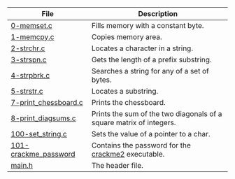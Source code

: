 | File      | Description |
| ----------- | ----------- |
| [0-memset.c](https://github.com/Matsadura/alx-low_level_programming/blob/master/0x07-pointers_arrays_strings/0-memset.c) | Fills memory with a constant byte. |   
| [1-memcpy.c](https://github.com/Matsadura/alx-low_level_programming/blob/master/0x07-pointers_arrays_strings/1-memcpy.c) | Copies memory area. |   
| [2-strchr.c](https://github.com/Matsadura/alx-low_level_programming/blob/master/0x07-pointers_arrays_strings/2-strchr.c) | Locates a character in a string. |   
| [3-strspn.c](https://github.com/Matsadura/alx-low_level_programming/blob/master/0x07-pointers_arrays_strings/3-strspn.c) | Gets the length of a prefix substring. |   
| [4-strpbrk.c](https://github.com/Matsadura/alx-low_level_programming/blob/master/0x07-pointers_arrays_strings/4-strpbrk.c) | Searches a string for any of a set of bytes. |
| [5-strstr.c](https://github.com/Matsadura/alx-low_level_programming/blob/master/0x07-pointers_arrays_strings/5-strstr.c) | Locates a substring. |
| [7-print_chessboard.c](https://github.com/Matsadura/alx-low_level_programming/blob/master/0x07-pointers_arrays_strings/7-print_chessboard.c) | Prints the chessboard. |
| [8-print_diagsums.c](https://github.com/Matsadura/alx-low_level_programming/blob/master/0x07-pointers_arrays_strings/8-print_diagsums.c) | Prints the sum of the two diagonals of a square matrix of integers. |
| [100-set_string.c](https://github.com/Matsadura/alx-low_level_programming/blob/master/0x07-pointers_arrays_strings/100-set_string.c) | Sets the value of a pointer to a char. |
| [101-crackme_password](https://github.com/Matsadura/alx-low_level_programming/blob/master/0x07-pointers_arrays_strings/101-crackme_password) | Contains the password for the [crackme2](https://github.com/alx-tools/0x06.c) executable. |
| [main.h](https://github.com/Matsadura/alx-low_level_programming/blob/master/0x07-pointers_arrays_strings/main.h) | The header file. |
